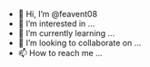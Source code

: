 - 👋 Hi, I’m @feavent08
- 👀 I’m interested in ...
- 🌱 I’m currently learning ...
- 💞️ I’m looking to collaborate on ...
- 📫 How to reach me ...

<!---
feavent08/feavent08 is a ✨ special ✨ repository because its `README.md` (this file) appears on your GitHub profile.
You can click the Preview link to take a look at your changes.
--->
